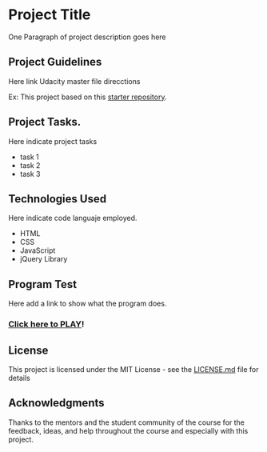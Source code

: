 # Project Title

One Paragraph of project description goes here


## Project Guidelines

Here link Udacity master file direcctions

Ex:
This  project based on this [starter repository](https://github.com/udacity/project-pixel-art-maker-starter).


## Project Tasks. 

Here indicate project tasks
  
  +  task 1
  +  task 2
  +  task 3


## Technologies Used 

  Here indicate code languaje employed.
  + HTML
  + CSS
  + JavaScript
  + jQuery Library
  
  
## Program Test

Here add a link to show what the program does.


### [Click here to PLAY](https://HappyPillUSA.github.io/Project#/)!


## License

This project is licensed under the MIT License - see the [LICENSE.md](LICENSE.md) file for details


## Acknowledgments

Thanks to the mentors and the student community of the course for the feedback, ideas, and help throughout the course and especially with this project.


